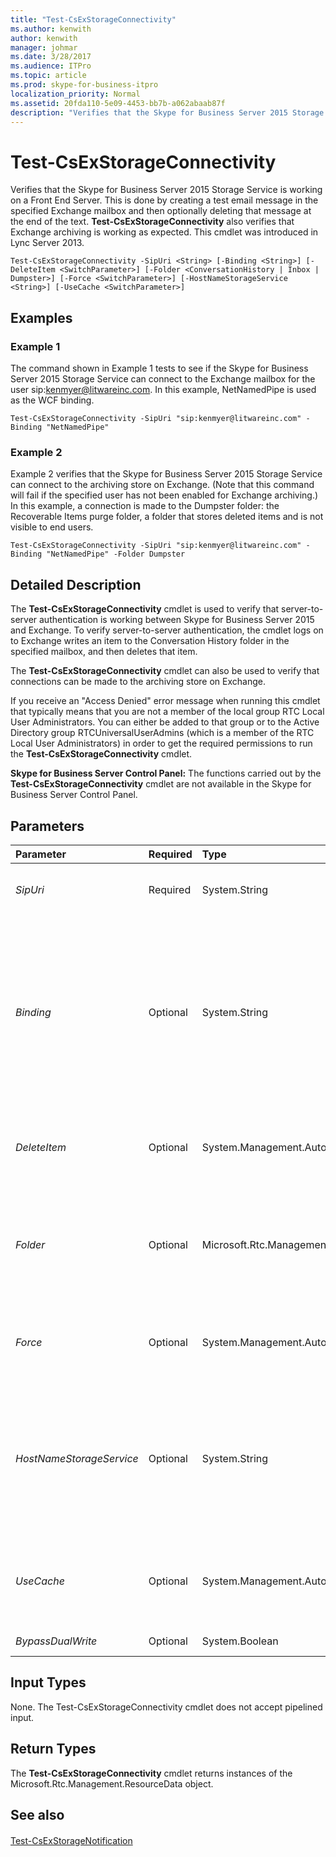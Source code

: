 ```yaml
---
title: "Test-CsExStorageConnectivity"
ms.author: kenwith
author: kenwith
manager: johmar
ms.date: 3/28/2017
ms.audience: ITPro
ms.topic: article
ms.prod: skype-for-business-itpro
localization_priority: Normal
ms.assetid: 20fda110-5e09-4453-bb7b-a062abaab87f
description: "Verifies that the Skype for Business Server 2015 Storage Service is working on a Front End Server. This is done by creating a test email message in the specified Exchange mailbox and then optionally deleting that message at the end of the text. Test-CsExStorageConnectivity also verifies that Exchange archiving is working as expected. This cmdlet was introduced in Lync Server 2013."
---
```


# Test-CsExStorageConnectivity
 
Verifies that the Skype for Business Server 2015 Storage Service is working on a Front End Server. This is done by creating a test email message in the specified Exchange mailbox and then optionally deleting that message at the end of the text. **Test-CsExStorageConnectivity** also verifies that Exchange archiving is working as expected. This cmdlet was introduced in Lync Server 2013.
  
```
Test-CsExStorageConnectivity -SipUri <String> [-Binding <String>] [-DeleteItem <SwitchParameter>] [-Folder <ConversationHistory | Inbox | Dumpster>] [-Force <SwitchParameter>] [-HostNameStorageService <String>] [-UseCache <SwitchParameter>]

```

## Examples
<a name="Examples"> </a>

### Example 1

The command shown in Example 1 tests to see if the Skype for Business Server 2015 Storage Service can connect to the Exchange mailbox for the user sip:kenmyer@litwareinc.com. In this example, NetNamedPipe is used as the WCF binding.
  
```
Test-CsExStorageConnectivity -SipUri "sip:kenmyer@litwareinc.com" -Binding "NetNamedPipe"
```

### Example 2

Example 2 verifies that the Skype for Business Server 2015 Storage Service can connect to the archiving store on Exchange. (Note that this command will fail if the specified user has not been enabled for Exchange archiving.) In this example, a connection is made to the Dumpster folder: the Recoverable Items purge folder, a folder that stores deleted items and is not visible to end users.
  
```
Test-CsExStorageConnectivity -SipUri "sip:kenmyer@litwareinc.com" -Binding "NetNamedPipe" -Folder Dumpster
```

## Detailed Description
<a name="DetailedDescription"> </a>

The **Test-CsExStorageConnectivity** cmdlet is used to verify that server-to-server authentication is working between Skype for Business Server 2015 and Exchange. To verify server-to-server authentication, the cmdlet logs on to Exchange writes an item to the Conversation History folder in the specified mailbox, and then deletes that item.
  
The **Test-CsExStorageConnectivity** cmdlet can also be used to verify that connections can be made to the archiving store on Exchange.
  
If you receive an "Access Denied" error message when running this cmdlet that typically means that you are not a member of the local group RTC Local User Administrators. You can either be added to that group or to the Active Directory group RTCUniversalUserAdmins (which is a member of the RTC Local User Administrators) in order to get the required permissions to run the **Test-CsExStorageConnectivity** cmdlet.
  
 **Skype for Business Server Control Panel:** The functions carried out by the **Test-CsExStorageConnectivity** cmdlet are not available in the Skype for Business Server Control Panel.
  
## Parameters
<a name="DetailedDescription"> </a>

|**Parameter**|**Required**|**Type**|**Description**|
|:-----|:-----|:-----|:-----|
| _SipUri_ <br/> |Required  <br/> |System.String  <br/> |SIP address of the Exchange mailbox where the test item should be created.  <br/> |
| _Binding_ <br/> |Optional  <br/> |System.String  <br/> |Windows Communication Foundation (WCF) binding. A WCF binding determines the transport, encoding, and protocol details required for clients and services to communicate with each other. valid values are:  <br/> NetNamedPipe  <br/> NetTCP  <br/> |
| _DeleteItem_ <br/> |Optional  <br/> |System.Management.Automation.SwitchParameter  <br/> |When present, the test item will be deleted from the Exchange mailbox at the end of the text.  <br/> |
| _Folder_ <br/> |Optional  <br/> |Microsoft.Rtc.Management.Lyss.Cmdlets.ExchFolder  <br/> |Specifies the Exchange archiving folder that the cmdlet should connect to. Allowed values are:  <br/> ConversationHistory  <br/> Inbox  <br/> Dumpster  <br/> |
| _Force_ <br/> |Optional  <br/> |System.Management.Automation.SwitchParameter  <br/> |Suppresses the display of any non-fatal error message that might arise when running the command.  <br/> |
| _HostNameStorageService_ <br/> |Optional  <br/> |System.String  <br/> |Fully qualified domain name (FQDN) of the server where the Skype for Business Server 2015 Storage Service is running. This parameter is required if the Binding is set to NetTCP.  <br/> |
| _UseCache_ <br/> |Optional  <br/> |System.Management.Automation.SwitchParameter  <br/> |When presents, instructs the cmdlet to used cached auto discovery results when attempting to connect to Exchange.  <br/> |
| _BypassDualWrite_ <br/> |Optional  <br/> |System.Boolean  <br/> |PARAMVALUE: $true | $false  <br/> |
   
## Input Types
<a name="InputTypes"> </a>

None. The Test-CsExStorageConnectivity cmdlet does not accept pipelined input.
  
## Return Types
<a name="ReturnTypes"> </a>

The **Test-CsExStorageConnectivity** cmdlet returns instances of the Microsoft.Rtc.Management.ResourceData object.
  
## See also
<a name="ReturnTypes"> </a>

#### 

[Test-CsExStorageNotification](test-csexstoragenotification.md)

